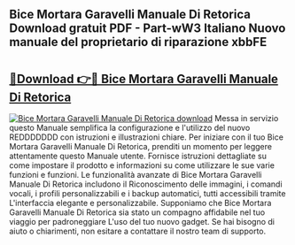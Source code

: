 ## Bice Mortara Garavelli Manuale Di Retorica Download gratuit PDF - Part-wW3 Italiano Nuovo manuale del proprietario di riparazione xbbFE

# <h2><a href="http://dfgo78.blite.top/?on=Bice+Mortara+Garavelli+Manuale+Di+Retorica">🔗Download 👉🔴 Bice Mortara Garavelli Manuale Di Retorica</a></h2>

[![Bice Mortara Garavelli Manuale Di Retorica download](https://i.imgur.com/lujVjoI.png)](http://dfgo78.blite.top/?on=Bice+Mortara+Garavelli+Manuale+Di+Retorica)
Messa in servizio questo Manuale semplifica la configurazione e l'utilizzo del nuovo REDDDDDDD con istruzioni e illustrazioni chiare. Per iniziare con il tuo Bice Mortara Garavelli Manuale Di Retorica, prenditi un momento per leggere attentamente questo Manuale utente. Fornisce istruzioni dettagliate su come impostare il prodotto e informazioni su come utilizzare le sue varie funzioni e funzioni. Le funzionalità avanzate di Bice Mortara Garavelli Manuale Di Retorica includono il Riconoscimento delle immagini, i comandi vocali, i profili personalizzabili e i backup automatici, tutti accessibili tramite L'interfaccia elegante e personalizzabile. Supponiamo che Bice Mortara Garavelli Manuale Di Retorica sia stato un compagno affidabile nel tuo viaggio per padroneggiare L'uso del tuo nuovo gadget. Se hai bisogno di aiuto o chiarimenti, non esitare a contattare il nostro team di supporto.
